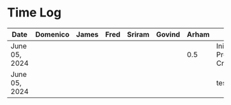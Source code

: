 # Time Log

| Date         | Domenico | James | Fred | Sriram | Govind | Arham | Task               |
|--------------|----------|-------|------|--------|--------|-------|--------------------|
| June 05, 2024 |          |       |      |        |        | 0.5   | Inital Project File Creation |
| June 05, 2024 |          |       |      |        |        |       | test_task_0 |
